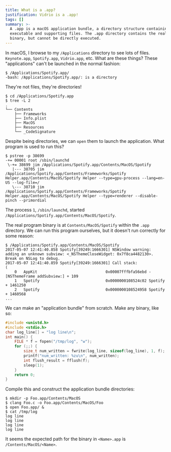 ```yaml
---
title: What is a .app?
justification: Vidrio is a .app!
tags: []
summary: >-
  A .app is a macOS application bundle, a directory structure containing the
  executable and supporting files. The .app directory contains the real program
  binary, but cannot be directly executed.
---
```


In macOS, I browse to my `/Applications` directory to see lots of files. `Keynote.app`, `Spotify.app`, `Vidrio.app`, etc. What are these things? These "applications" can't be launched in the normal fashion:

```
$ /Applications/Spotify.app/
-bash: /Applications/Spotify.app/: is a directory
```

They're not files, they're directories!

```
$ cd /Applications/Spotify.app
$ tree -L 2
.
└── Contents
    ├── Frameworks
    ├── Info.plist
    ├── MacOS
    ├── Resources
    └── _CodeSignature
```

Despite being directories, we can `open` them to launch the application. What program is used to run this?

```
$ pstree -p 38699
-+= 00001 root /sbin/launchd
 \-+= 38699 jim /Applications/Spotify.app/Contents/MacOS/Spotify
   |--- 38705 jim /Applications/Spotify.app/Contents/Frameworks/Spotify Helper.app/Contents/MacOS/Spotify Helper --type=gpu-process --lang=en-US --log-file=/
   \--- 38710 jim /Applications/Spotify.app/Contents/Frameworks/Spotify Helper.app/Contents/MacOS/Spotify Helper --type=renderer --disable-pinch --primordial
```

The process `1`, `/sbin/launchd`, started `/Applications/Spotify.app/Contents/MacOS/Spotify`.

The real program binary is at `Contents/MacOS/Spotify` within the `.app` directory. We can run this program ourselves, but it doesn't run correctly for some reason:

```
$ /Applications/Spotify.app/Contents/MacOS/Spotify
2017-05-07 12:41:40.858 Spotify[39249:1666301] NSWindow warning: adding an unknown subview: <_NSThemeCloseWidget: 0x7f8ca4482130>. Break on NSLog to debug.
2017-05-07 12:41:40.859 Spotify[39249:1666301] Call stack:
(
	0   AppKit                              0x00007fffbfa56ebd -[NSThemeFrame addSubview:] + 109
	1   Spotify                             0x0000000108524c02 Spotify + 1461250
	2   Spotify                             0x0000000108524958 Spotify + 1460568
...
```

We can make an "application bundle" from scratch. Make any binary, like so:

```c
#include <unistd.h>
#include <stdio.h>
char log_line[] = "log line\n";
int main() {
	FILE * f = fopen("/tmp/log", "w");
	for (;;) {
		size_t num_written = fwrite(log_line, sizeof(log_line), 1, f);
		printf("num_written: %zu\n", num_written);
		int flush_result = fflush(f);
		sleep(1);
	}
	return 0;
}
```

Compile this and construct the application bundle directories:

```
$ mkdir -p Foo.app/Contents/MacOS
$ clang Foo.c -o Foo.app/Contents/MacOS/Foo
$ open Foo.app/ &
$ cat /tmp/log
log line
log line
log line
log line
```

It seems the expected path for the binary in `<Name>.app` is `/Contents/MacOS/<Name>`.
